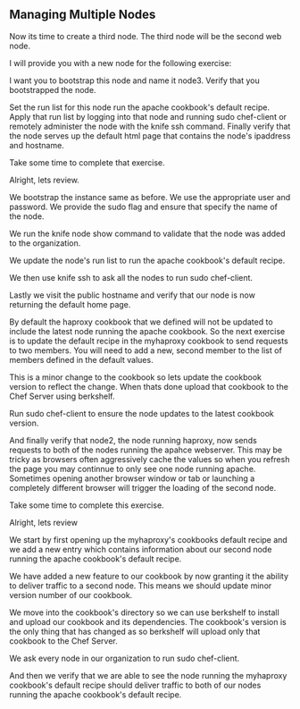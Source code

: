 ## Managing Multiple Nodes

Now its time to create a third node. The third node will be the second web node.

I will provide you with a new node for the following exercise:

I want you to bootstrap this node and name it node3. Verify that you bootstrapped the node.

Set the run list for this node run the apache cookbook's default recipe. Apply that run list by logging into that node and running sudo chef-client or remotely administer the node with the knife ssh command. Finally verify that the node serves up the default html page that contains the node's ipaddress and hostname.

Take some time to complete that exercise.

Alright, lets review.

We bootstrap the instance same as before. We use the appropriate user and password. We provide the sudo flag and ensure that specify the name of the node.

We run the knife node show command to validate that the node was added to the organization.

We update the node's run list to run the apache cookbook's default recipe.

We then use knife ssh to ask all the nodes to run sudo chef-client.

Lastly we visit the public hostname and verify that our node is now returning the default home page.

By default the haproxy cookbook that we defined will not be updated to include the latest node running the apache cookbook. So the next exercise is to update the default recipe in the myhaproxy cookbook to send requests to two members. You will need to add a new, second member to the list of members defined in the default values.

This is a minor change to the cookbook so lets update the cookbook version to reflect the change. When thats done upload that cookbook to the Chef Server using berkshelf.

Run sudo chef-client to ensure the node updates to the latest cookbook version.

And finally verify that node2, the node running haproxy, now sends requests to both of the nodes running the apahce webserver. This may be tricky as browsers often aggressively cache the values so when you refresh the page you may continnue to only see one node running apache. Sometimes opening another browser window or tab or launching a completely different browser will trigger the loading of the second node.

Take some time to complete this exercise.

Alright, lets review

We start by first opening up the myhaproxy's cookbooks default recipe and we add a new entry which contains information about our second node running the apache cookbook's default recipe.

We have added a new feature to our cookbook by now granting it the ability to deliver traffic to a second node. This means we should update minor version number of our cookbook.

We move into the cookbook's directory so we can use berkshelf to install and upload our cookbook and its dependencies. The cookbook's version is the only thing that has changed as so berkshelf will upload only that cookbook to the Chef Server.

We ask every node in our organization to run sudo chef-client.

And then we verify that we are able to see the node running the myhaproxy cookbook's default recipe should deliver traffic to both of our nodes running the apache cookbook's default recipe.

